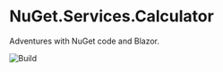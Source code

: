 # NuGet.Services.Calculator
Adventures with NuGet code and Blazor.

![Build](https://github.com/joelverhagen/NuGet.Services.Calculator/workflows/Build/badge.svg)
